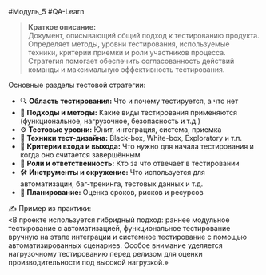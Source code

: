 #Модуль_5 #QA-Learn
>**Краткое описание:**  
Документ, описывающий общий подход к тестированию продукта. Определяет методы, уровни тестирования, используемые техники, критерии приемки и роли участников процесса. Стратегия помогает обеспечить согласованность действий команды и максимальную эффективность тестирования.

Основные разделы тестовой стратегии:

- 🔍 **Область тестирования:** Что и почему тестируется, а что нет
- 🧰 **Подходы и методы:** Какие виды тестирования применяются (функциональное, нагрузочное, безопасность и т.д.)
- ⚙️ **Тестовые уровни:** Юнит, интеграция, система, приемка
- 🧩 **Техники тест-дизайна:** Black-box, White-box, Exploratory и т.п.
- 🚦 **Критерии входа и выхода:** Что нужно для начала тестирования и когда оно считается завершённым
- 🤝 **Роли и ответственность:** Кто за что отвечает в тестировании
- 🛠️ **Инструменты и окружение:** Что используется для автоматизации, баг-трекинга, тестовых данных и т.д.
- 📅 **Планирование:** Оценка сроков, рисков и ресурсов

✍️ Пример из практики:  
«В проекте используется гибридный подход: раннее модульное тестирование с автоматизацией, функциональное тестирование вручную на этапе интеграции и системное тестирование с помощью автоматизированных сценариев. Особое внимание уделяется нагрузочному тестированию перед релизом для оценки производительности под высокой нагрузкой.»